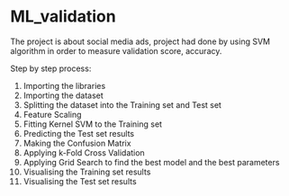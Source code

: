 # ML_validation

The project is about social media ads, project had done by using SVM algorithm in order to measure validation score, accuracy.

Step by step process:

1. Importing the libraries
2. Importing the dataset
3. Splitting the dataset into the Training set and Test set
4. Feature Scaling
5. Fitting Kernel SVM to the Training set
6. Predicting the Test set results
7. Making the Confusion Matrix
8. Applying k-Fold Cross Validation
9. Applying Grid Search to find the best model and the best parameters
10. Visualising the Training set results
11. Visualising the Test set results
